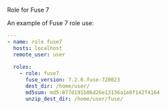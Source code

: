 Role for Fuse 7

An example of Fuse 7 role use:

```yaml
---
- name: role fuse7
  hosts: localhost
  remote_user: user
  
  roles:
    - role: fuse7
      fuse_version: 7.2.0.fuse-720023
      dest_dir: /home/user/
      md5sum: md5:877d191b86d26e13136a1e8f142f4164
      unzip_dest_dir: /home/user/fuse/
``` 
